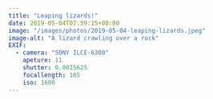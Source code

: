 ```yaml
---
title: "Leaping lizards!"
date: 2019-05-04T07:59:15+00:00
image: "/images/photos/2019-05-04-leaping-lizards.jpeg"
image-alt: "A lizard crawling over a rock"
EXIF:
  - camera: "SONY ILCE-6300"
    apeture: 11
    shutter: 0.0015625
    focallength: 165
    iso: 1600
---
```



